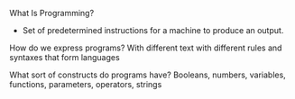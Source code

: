 What Is Programming?
- Set of predetermined instructions 
for a machine to produce an output.


How do we express programs?
With different text with different rules and syntaxes that form languages

What sort of constructs do programs have?
Booleans, numbers, variables, functions, parameters, operators, strings


 
